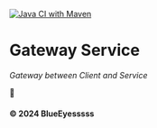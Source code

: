 [![Java CI with Maven](https://github.com/Energy-Handbok/gateway-service/actions/workflows/maven.yml/badge.svg?branch=main)](https://github.com/Energy-Handbok/gateway-service/actions/workflows/maven.yml)

# Gateway Service
*Gateway between Client and Service*

🌱

#### © 2024 BlueEyesssss
